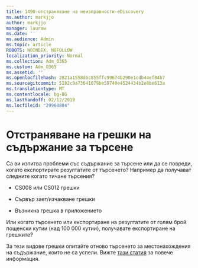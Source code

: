 ```yaml
---
title: 1490-отстраняване на неизправности-eDiscovery
ms.author: markjjo
author: markjjo
manager: lauraw
ms.date: ''
ms.audience: Admin
ms.topic: article
ROBOTS: NOINDEX, NOFOLLOW
localization_priority: Normal
ms.collection: Adm_O365
ms.custom: Adm_O365
ms.assetid: ''
ms.openlocfilehash: 2821a1558d6c855ffc99674b290e1cdb44ef84b7
ms.sourcegitcommit: 5182c9a73641079be59740e4524434b2e8be613a
ms.translationtype: MT
ms.contentlocale: bg-BG
ms.lasthandoff: 02/12/2019
ms.locfileid: "29964804"
---
```

# <a name="troubleshoot-content-search-errors"></a>Отстраняване на грешки на съдържание за търсене

Са ви изпитва проблеми със съдържание за търсене или да се повреди, когато експортирате резултатите от търсенето? Например да получават следните когато тичане търсения?

- CS008 или CS012 грешки

- Сървър зает/изчакване грешки

- Възникна грешка в приложението

Или когато търсенето или експортиране на резултатите от голям брой пощенски кутии (над 100 000 кутии), получавате експортиране на грешките?

За тези видове грешки опитайте отново търсенето за местонахождения на съдържание, които не са успели. Вижте [тази статия](https://docs.microsoft.com/office365/securitycompliance/retry-failed-content-search) за повече информация.
